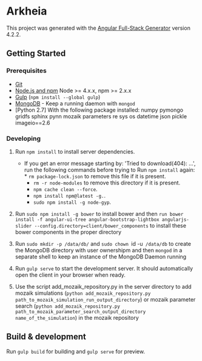# Arkheia

This project was generated with the [Angular Full-Stack Generator](https://github.com/DaftMonk/generator-angular-fullstack) version 4.2.2.

## Getting Started

### Prerequisites

- [Git](https://git-scm.com/)
- [Node.js and npm](nodejs.org) Node >= 4.x.x, npm >= 2.x.x
- [Gulp](http://gulpjs.com/) (`npm install --global gulp`)
- [MongoDB](https://www.mongodb.org/) - Keep a running daemon with `mongod`
- [Python 2.7] With the following package installed: numpy pymongo gridfs sphinx pynn mozaik parameters re sys os datetime json pickle imageio==2.6

### Developing

1. Run `npm install` to install server dependencies.
	* If you get an error message starting by: 'Tried to download(404): ...', run the following commands before trying to Run `npm install` again:
        	* `rm package-lock.json` to remove this file if it is present.
		* `rm -r node-modules` to remove this directory if it is present.
		* `npm cache clean --force`.
		* `npm install npm@latest -g.`.
		* `sudo npm install -g node-gyp`.

2. Run `sudo npm install -g bower` to install bower and then `run bower install -f angular-ui-tree angular-bootstrap-lightbox angularjs-slider --config.directory=client/bower_components` to install these bower components in the proper directory

3. Run `sudo mkdir -p /data/db/` and `sudo chown `id -u` /data/db` to create the MongoDB directory with user ownershipm and then `mongod` in a separate shell to keep an instance of the MongoDB Daemon running

4. Run `gulp serve` to start the development server. It should automatically open the client in your browser when ready.

5. Use the script add_mozaik_repository.py in the server directory to add mozaik simulations (`python add_mozaik_repository.py path_to_mozaik_simulation_run_output_directory`) or mozaik parameter search (`python add_mozaik_repository.py path_to_mozaik_parameter_search_output_directory name_of_the_simulation`) in the mozaik repository

## Build & development

Run `gulp build` for building and `gulp serve` for preview.

